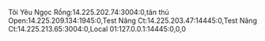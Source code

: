 Tôi Yêu Ngọc Rồng:14.225.202.74:3004:0,tân thủ Open:14.225.209.134:1945:0,Test Nâng Ct:14.225.203.47:14445:0,Test Nâng Ct:14.225.213.65:3004:0,Local 01:127.0.0.1:14445:0,0,0
